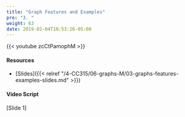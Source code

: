 ```yaml
---
title: "Graph Features and Examples"
pre: "3. "
weight: 63
date: 2019-02-04T10:53:26-05:00
---
```


{{< youtube zcCtPamophM >}}

#### Resources
* [Slides]({{< relref "/4-CC315/06-graphs-M/03-graphs-features-examples-slides.md" >}})

#### Video Script

[Slide 1]